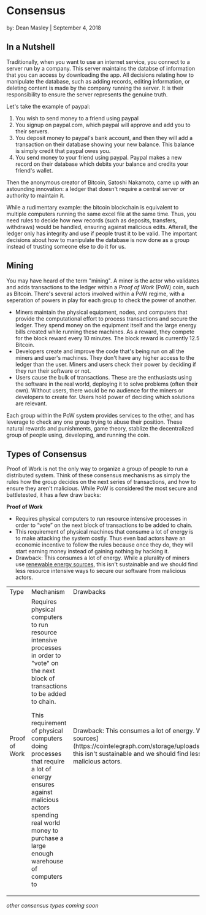 # Consensus

by: Dean Masley | September 4, 2018

## In a Nutshell

Traditionally, when you want to use an internet service, you connect to a server run by a company. This server maintains the databse of information that you can access by downloading the app. All decisions relating how to manipulate the database, such as adding records, editing information, or deleting content is made by the company running the server. It is their responsibility to ensure the server represents the genuine truth.

Let's take the example of paypal:
1.  You wish to send money to a friend using paypal
2.  You signup on paypal.com, which paypal will approve and add you to their servers.
3.  You deposit money to paypal's bank account, and then they will add a transaction on their database showing your new balance. This balance is simply credit that paypal owes you.
4.  You send money to your friend using paypal. Paypal makes a new record on their database which debits your balance and credits your friend's wallet.

Then the anonymous creator of Bitcoin, Satoshi Nakamoto, came up with an astounding innovation: a ledger that doesn't require a central server or authority to maintain it.

While a rudimentary example: the bitcoin blockchain is equivalent to multiple computers running the same excel file at the same time. Thus, you need rules to decide how new records (such as deposits, transfers, withdraws) would be handled, ensuring against malicious edits. Afterall, the ledger only has integrity and use if people trust it to be valid. The important decisions about how to manipulate the database is now done as a group instead of trusting someone else to do it for us. 

## Mining

You may have heard of the term "mining". A miner is the actor who validates and adds transactions to the ledger within a *Proof of Work* (PoW) coin, such as Bitcoin. There's several actors involved within a PoW regime, with a seperation of powers in play for each group to check the power of another.

* Miners maintain the physical equipment, nodes, and computers that provide the computational effort to process transactions and secure the ledger. They spend money on the equipment itself and the large energy bills created while running these machines. As a reward, they compete for the block reward every 10 minutes. The block reward is currently 12.5 Bitcoin.
* Developers create and improve the code that's being run on all the miners and user's machines. They don't have any higher access to the ledger than the user. Miners and users check their power by deciding if they run their software or not.
* Users cause the bulk of transactions. These are the enthusiasts using the software in the real world, deploying it to solve problems (often their own). Without users, there would be no audience for the miners or developers to create for. Users hold power of deciding which solutions are relevant. 

Each group within the PoW system provides services to the other, and has leverage to check any one group trying to abuse their position. These natural rewards and punishments, game theory, stablize the decentralized group of people using, developing, and running the coin.

## Types of Consensus

Proof of Work is not the only way to organize a group of people to run a distributed system. Think of these consensus mechanisms as simply the rules how the group decides on the next series of transactions, and how to ensure they aren't malicious. While PoW is considered the most secure and battletested, it has a few draw backs:

**Proof of Work**
* Requires physical computers to run resource intensive processes in order to “vote” on the next block of transactions to be added to chain.
* This requirement of physical machines that consume a lot of energy is to make attacking the system costly. Thus even bad actors have an economic incentive to follow the rules because once they do, they will start earning money instead of gaining nothing by hacking it.
* Drawback: This consumes a lot of energy. While a plurality of miners use [renewable energy sources](https://cointelegraph.com/storage/uploads/view/63c09c4f88dee4a6153eb4020dd8360e.png), this isn't sustainable and we should find less resource intensive ways to secure our software from malicious actors.

<table>
  <tr>
   <td>Type
   </td>
   <td>Mechanism
   </td>
   <td>Drawbacks
   </td>
  </tr>
  <tr>
   <td>Proof of Work
   </td>
   <td>Requires physical computers to run resource intensive processes in order to "vote" on the next block of transactions to be added to chain. 
<p>
This requirement of physical computers doing processes that require a lot of energy ensures against malicious actors spending real world money to purchase a large enough warehouse of computers to 
   </td>
   <td>Drawback: This consumes a lot of energy. While a plurality of miners use [renewable energy sources](https://cointelegraph.com/storage/uploads/view/63c09c4f88dee4a6153eb4020dd8360e.png), this isn't sustainable and we should find less resource intensive ways to secure our software from malicious actors.
   </td>
  </tr>
</table>

*other consensus types coming soon*
